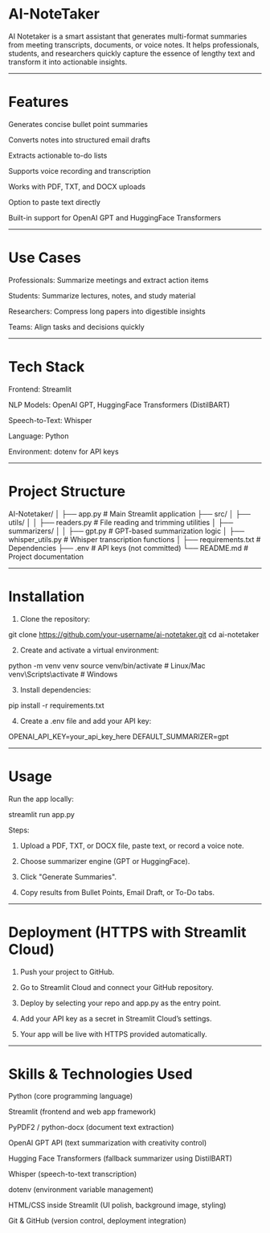 # AI-NoteTaker


AI Notetaker is a smart assistant that generates multi-format summaries from meeting transcripts, documents, or voice notes. It helps professionals, students, and researchers quickly capture the essence of lengthy text and transform it into actionable insights.


---

# Features

Generates concise bullet point summaries

Converts notes into structured email drafts

Extracts actionable to-do lists

Supports voice recording and transcription

Works with PDF, TXT, and DOCX uploads

Option to paste text directly

Built-in support for OpenAI GPT and HuggingFace Transformers



---

# Use Cases

Professionals: Summarize meetings and extract action items

Students: Summarize lectures, notes, and study material

Researchers: Compress long papers into digestible insights

Teams: Align tasks and decisions quickly



---

# Tech Stack

Frontend: Streamlit

NLP Models: OpenAI GPT, HuggingFace Transformers (DistilBART)

Speech-to-Text: Whisper

Language: Python

Environment: dotenv for API keys



---

# Project Structure

AI-Notetaker/
│
├── app.py                  # Main Streamlit application
├── src/
│   ├── utils/
│   │   ├── readers.py       # File reading and trimming utilities
│   ├── summarizers/
│   │   ├── gpt.py           # GPT-based summarization logic
│   ├── whisper_utils.py     # Whisper transcription functions
│
├── requirements.txt         # Dependencies
├── .env                     # API keys (not committed)
└── README.md                # Project documentation


---

# Installation

1. Clone the repository:

git clone https://github.com/your-username/ai-notetaker.git
cd ai-notetaker


2. Create and activate a virtual environment:

python -m venv venv
source venv/bin/activate   # Linux/Mac
venv\Scripts\activate      # Windows


3. Install dependencies:

pip install -r requirements.txt


4. Create a .env file and add your API key:

OPENAI_API_KEY=your_api_key_here
DEFAULT_SUMMARIZER=gpt




---

# Usage

Run the app locally:

streamlit run app.py

Steps:

1. Upload a PDF, TXT, or DOCX file, paste text, or record a voice note.


2. Choose summarizer engine (GPT or HuggingFace).


3. Click "Generate Summaries".


4. Copy results from Bullet Points, Email Draft, or To-Do tabs.




---

# Deployment (HTTPS with Streamlit Cloud)

1. Push your project to GitHub.


2. Go to Streamlit Cloud and connect your GitHub repository.


3. Deploy by selecting your repo and app.py as the entry point.


4. Add your API key as a secret in Streamlit Cloud’s settings.


5. Your app will be live with HTTPS provided automatically.




---

# Skills & Technologies Used

Python (core programming language)

Streamlit (frontend and web app framework)

PyPDF2 / python-docx (document text extraction)

OpenAI GPT API (text summarization with creativity control)

Hugging Face Transformers (fallback summarizer using DistilBART)

Whisper (speech-to-text transcription)

dotenv (environment variable management)

HTML/CSS inside Streamlit (UI polish, background image, styling)

Git & GitHub (version control, deployment integration)